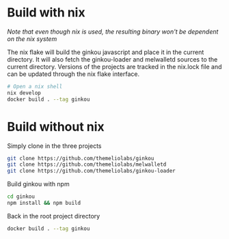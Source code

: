 # Build with nix
*Note that even though nix is used, the resulting binary won't be dependent on
the nix system*

The nix flake will build the ginkou javascript and place it in the current
directory. It will also fetch the ginkou-loader and melwalletd sources to the
current directory. Versions of the projects are tracked in the nix.lock file
and can be updated through the nix flake interface.

```bash
# Open a nix shell
nix develop
docker build . --tag ginkou
```

# Build without nix
Simply clone in the three projects

```bash
git clone https://github.com/themeliolabs/ginkou
git clone https://github.com/themeliolabs/melwalletd
git clone https://github.com/themeliolabs/ginkou-loader
```

Build ginkou with npm
```bash
cd ginkou
npm install && npm build
```

Back in the root project directory
```bash
docker build . --tag ginkou
```
